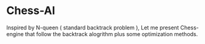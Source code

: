 # Chess-AI

Inspired by N-queen ( standard backtrack problem ), Let me present Chess-engine that follow the backtrack alogrithm plus some optimization methods.
